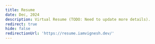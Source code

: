 ```yaml
---
title: Resume
date: Dec, 2024
description: Virtual Resume (TODO: Need to update more details).
redirect: true
hide: false
redirectionUrl: 'https://resume.iamvignesh.dev/'
---
```

